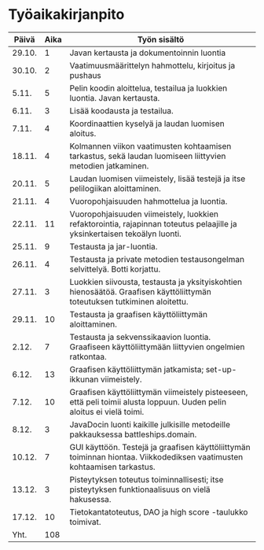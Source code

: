 # Työaikakirjanpito

Päivä | Aika | Työn sisältö
----- | ---- | ------------
29.10. | 1 | Javan kertausta ja dokumentoinnin luontia
30.10. | 2 | Vaatimuusmäärittelyn hahmottelu, kirjoitus ja pushaus
5.11. | 5 | Pelin koodin aloittelua, testailua ja luokkien luontia. Javan kertausta.
6.11. | 3 | Lisää koodausta ja testailua.
7.11. | 4 | Koordinaattien kyselyä ja laudan luomisen aloitus.
18.11. | 4 | Kolmannen viikon vaatimusten kohtaamisen tarkastus, sekä laudan luomiseen liittyvien metodien jatkaminen.
20.11. | 5 | Laudan luomisen viimeistely, lisää testejä ja itse pelilogiikan aloittaminen.
21.11. | 4 | Vuoropohjaisuuden hahmottelua ja luontia.
22.11. | 11 | Vuoropohjaisuuden viimeistely, luokkien refaktorointia, rajapinnan toteutus pelaajille ja yksinkertaisen tekoälyn luonti.
25.11. | 9 | Testausta ja jar-luontia.
26.11. | 4 | Testausta ja private metodien testausongelman selvittelyä. Botti korjattu.
27.11. | 3 | Luokkien siivousta, testausta ja yksityiskohtien hienosäätöä. Graafisen käyttöliittymän toteutuksen tutkiminen aloitettu.
29.11. | 10 | Testausta ja graafisen käyttöliittymän aloittaminen.
2.12. | 7 | Testausta ja sekvenssikaavion luontia. Graafiseen käyttöliittymään liittyvien ongelmien ratkontaa.
6.12. | 13 | Graafisen käyttöliittymän jatkamista; set-up-ikkunan viimeistely.
7.12. | 10 | Graafisen käyttöliittymän viimeistely pisteeseen, että peli toimii alusta loppuun. Uuden pelin aloitus ei vielä toimi.
8.12. | 3 | JavaDocin luonti kaikille julkisille metodeille pakkauksessa battleships.domain.
10.12. | 7 | GUI käyttöön. Testejä ja graafisen käyttöliittymän toiminnan hiontaa. Viikkodediksen vaatimusten kohtaamisen tarkastus.
13.12. | 3 | Pisteytyksen toteutus toiminnallisesti; itse pisteytyksen funktionaalisuus on vielä hakusessa.
17.12. | 10 | Tietokantatoteutus, DAO ja high score -taulukko toimivat.
Yht. | 108 | 
